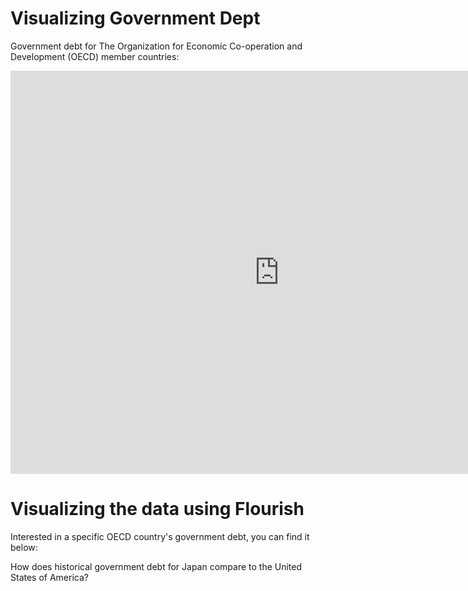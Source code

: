 # Visualizing Government Dept

Government debt for The Organization for Economic Co-operation and Development (OECD) member countries: 

<iframe src="https://data.oecd.org/chart/69DK" width="860" height="645" style="border: 0" mozallowfullscreen="true" webkitallowfullscreen="true" allowfullscreen="true"><a href="https://data.oecd.org/chart/69DK" target="_blank">OECD Chart: General government debt, Total, % of GDP, Annual, 2018</a></iframe>


# Visualizing the data using Flourish
Interested in a specific OECD country's government debt, you can find it below:

<div class="flourish-embed flourish-chart" data-src="visualisation/4279484"><script src="https://public.flourish.studio/resources/embed.js"></script></div>


How does historical government debt for Japan compare to the United States of America?

<div class="flourish-embed flourish-chart" data-src="visualisation/4295074"><script src="https://public.flourish.studio/resources/embed.js"></script></div>
